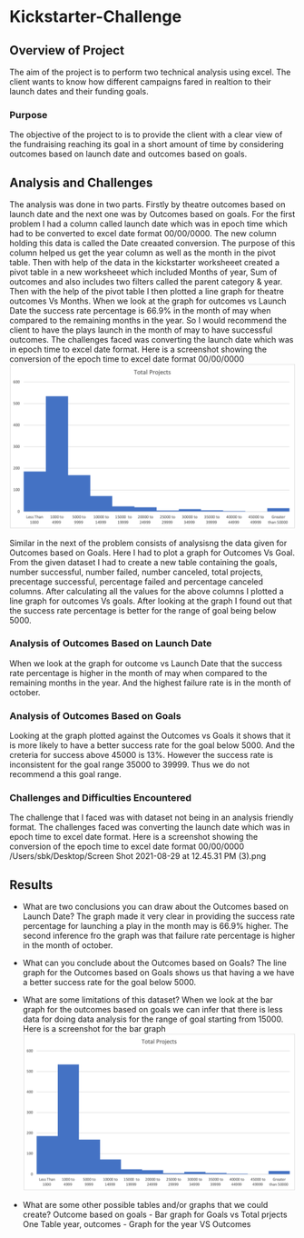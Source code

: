 
# Kickstarter-Challenge

## Overview of Project

The aim of the project is to perform two technical analysis using excel. The client wants to know how 
different campaigns fared in realtion to their launch dates and their funding goals.

### Purpose
The objective of the project to is to provide the client with a clear view of the fundraising reaching its goal in a short amount of time by considering outcomes based on launch date and outcomes based on goals.

## Analysis and Challenges

The analysis was done in two parts. Firstly by theatre outcomes based on launch date and the next one was by Outcomes based on goals. For the first problem I had a column called launch date which was in epoch time which had to be converted to excel date format 00/00/0000. The new column holding this data is called the Date creaated conversion. The purpose of this column helped us get the year column as well as the month in the pivot table. Then with help of the data in the kickstarter worksheeet created a pivot table in a new worksheeet which included Months of year, Sum of outcomes and also includes two filters called the parent category & year. Then with the help of the pivot table I then plotted a line graph for theatre outcomes Vs Months. When we look at the graph for outcomes vs Launch Date the success rate percentage is 66.9%  in the month of may when compared to the remaining months in the year. So I would recommend the client to have the plays launch in the month of may to have successful outcomes. The challenges faced was converting the launch date which was in epoch time to excel date format. Here is a screenshot showing the conversion of the epoch time to excel date format 00/00/0000 ![](resources/BargraphGoalsVsTotalProjects.png)

Similar in the next of the problem consists of analysisng the data given for Outcomes based on Goals. Here I had to plot a graph for Outcomes Vs Goal. From the given dataset I had to create a new table containing the goals, number successful, number failed, number canceled, total projects, precentage successful, percentage failed and percentage canceled columns. After calculating all the values for the above columns I plotted a line graph for outcomes Vs goals. After looking at the graph I found out that the success rate percentage is better for the range of goal being below 5000.


### Analysis of Outcomes Based on Launch Date
When we look at the graph for outcome vs Launch Date that the success rate percentage is higher in the month of may when compared to the remaining months in the year. And the highest failure rate is in the month of october.


### Analysis of Outcomes Based on Goals
Looking at the graph plotted against the Outcomes vs Goals it shows that it is more likely to have a better success rate for the goal below 5000. And the creteria for success above 45000 is 13%. However the success rate is inconsistent for the goal range 35000 to 39999. Thus we do not recommend a this goal range. 

### Challenges and Difficulties Encountered
The challenge that I faced was with dataset not being in an analysis friendly format.
The challenges faced was converting the launch date which was in epoch time to excel date format. Here is a screenshot showing the conversion of the epoch time to excel date format 00/00/0000 /Users/sbk/Desktop/Screen Shot 2021-08-29 at 12.45.31 PM (3).png 
    

## Results

- What are two conclusions you can draw about the Outcomes based on Launch Date?
  The graph made it very clear in providing the success rate percentage for launching a play in the month may is 66.9% higher.
  The second inference fro the graph was that failure rate percentage is higher in the month of october.


- What can you conclude about the Outcomes based on Goals?
The line graph for the Outcomes based on Goals shows us that having a we have a better success rate for the goal below 5000. 

- What are some limitations of this dataset?
When we look at the bar graph for the outcomes based on goals we can infer that there is less data for doing data analysis for the range of goal starting from 15000. Here is a screenshot for the bar graph 
![](resources/BargraphGoalsVsTotalProjects.png)

- What are some other possible tables and/or graphs that we could create?
Outcome based on goals - Bar graph for Goals vs Total prjects
One Table year, outcomes - Graph for the year VS Outcomes
